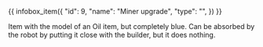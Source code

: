 {{ infobox_item({
	"id": 9,
	"name": "Miner upgrade",
	"type": "",
}) }}

Item with the model of an Oil item, but completely blue. Can be absorbed by the robot by putting it close with the builder, but it does nothing.